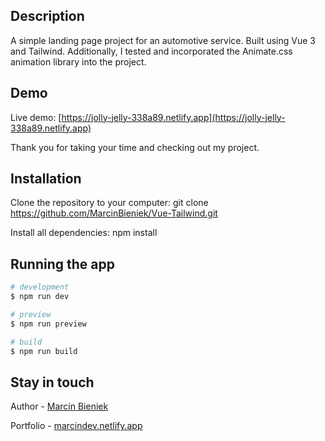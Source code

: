 ## Description

A simple landing page project for an automotive service. Built using Vue 3 and Tailwind. Additionally, I tested and incorporated the Animate.css animation library into the project.

## Demo

Live demo: [https://jolly-jelly-338a89.netlify.app](https://jolly-jelly-338a89.netlify.app)

Thank you for taking your time and checking out my project.

## Installation

Clone the repository to your computer:
git clone https://github.com/MarcinBieniek/Vue-Tailwind.git

Install all dependencies:
npm install

## Running the app

```bash
# development
$ npm run dev

# preview
$ npm run preview

# build
$ npm run build
```

## Stay in touch

Author - [Marcin Bieniek](https://www.linkedin.com/in/marcin-bieniek-617565271/)

Portfolio - [marcindev.netlify.app](https://marcindev.netlify.app/)